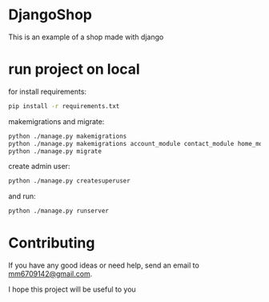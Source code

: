 # DjangoShop

This is an example of a shop made with django


# run project on local
for install requirements:
```bash
pip install -r requirements.txt
```
    
makemigrations and migrate:
```bash
python ./manage.py makemigrations
python ./manage.py makemigrations account_module contact_module home_moduls order_module product_module site_module user_panel_module
python ./manage.py migrate
```


create admin user:
```bash
python ./manage.py createsuperuser
```

and run:
```bash
python ./manage.py runserver
```


# Contributing

If you have any good ideas or need help, send an email to mm6709142@gmail.com.

I hope this project will be useful to you
